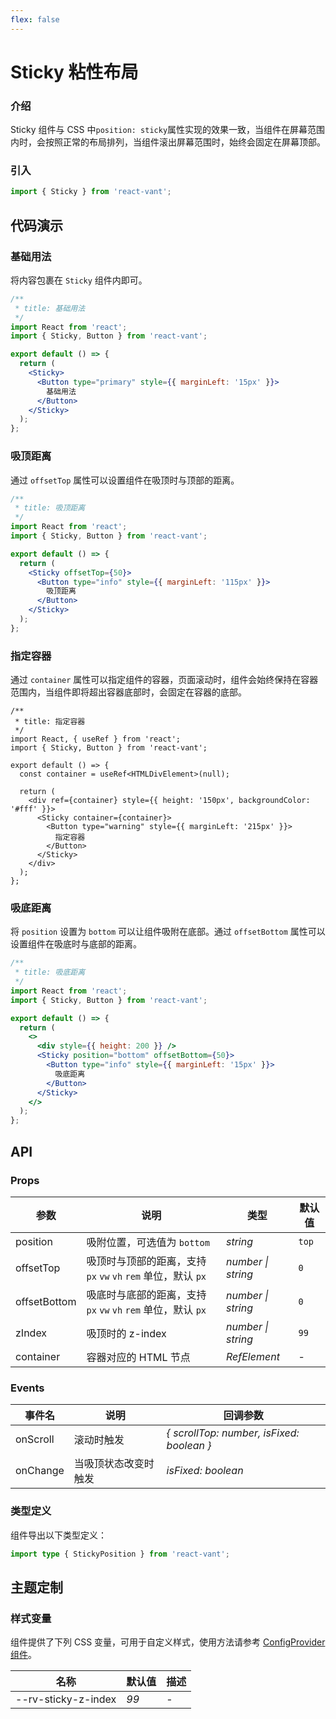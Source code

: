 ```yaml
---
flex: false
---
```


# Sticky 粘性布局

### 介绍

Sticky 组件与 CSS 中`position: sticky`属性实现的效果一致，当组件在屏幕范围内时，会按照正常的布局排列，当组件滚出屏幕范围时，始终会固定在屏幕顶部。

### 引入

```js
import { Sticky } from 'react-vant';
```

## 代码演示

### 基础用法

将内容包裹在 `Sticky` 组件内即可。

```jsx
/**
 * title: 基础用法
 */
import React from 'react';
import { Sticky, Button } from 'react-vant';

export default () => {
  return (
    <Sticky>
      <Button type="primary" style={{ marginLeft: '15px' }}>
        基础用法
      </Button>
    </Sticky>
  );
};
```

### 吸顶距离

通过 `offsetTop` 属性可以设置组件在吸顶时与顶部的距离。

```jsx
/**
 * title: 吸顶距离
 */
import React from 'react';
import { Sticky, Button } from 'react-vant';

export default () => {
  return (
    <Sticky offsetTop={50}>
      <Button type="info" style={{ marginLeft: '115px' }}>
        吸顶距离
      </Button>
    </Sticky>
  );
};
```

### 指定容器

通过 `container` 属性可以指定组件的容器，页面滚动时，组件会始终保持在容器范围内，当组件即将超出容器底部时，会固定在容器的底部。

```tsx
/**
 * title: 指定容器
 */
import React, { useRef } from 'react';
import { Sticky, Button } from 'react-vant';

export default () => {
  const container = useRef<HTMLDivElement>(null);

  return (
    <div ref={container} style={{ height: '150px', backgroundColor: '#fff' }}>
      <Sticky container={container}>
        <Button type="warning" style={{ marginLeft: '215px' }}>
          指定容器
        </Button>
      </Sticky>
    </div>
  );
};
```

### 吸底距离

将 `position` 设置为 `bottom` 可以让组件吸附在底部。通过 `offsetBottom` 属性可以设置组件在吸底时与底部的距离。

```jsx
/**
 * title: 吸底距离
 */
import React from 'react';
import { Sticky, Button } from 'react-vant';

export default () => {
  return (
    <>
      <div style={{ height: 200 }} />
      <Sticky position="bottom" offsetBottom={50}>
        <Button type="info" style={{ marginLeft: '15px' }}>
          吸底距离
        </Button>
      </Sticky>
    </>
  );
};
```

## API

### Props

| 参数 | 说明 | 类型 | 默认值 |
| --- | --- | --- | --- |
| position | 吸附位置，可选值为 `bottom` | _string_ | `top` |
| offsetTop | 吸顶时与顶部的距离，支持 `px` `vw` `vh` `rem` 单位，默认 `px` | _number \| string_ | `0` |
| offsetBottom | 吸底时与底部的距离，支持 `px` `vw` `vh` `rem` 单位，默认 `px` | _number \| string_ | `0` |
| zIndex | 吸顶时的 z-index | _number \| string_ | `99` |
| container | 容器对应的 HTML 节点 | _RefElement_ | - |

### Events

| 事件名   | 说明                 | 回调参数                                  |
| -------- | -------------------- | ----------------------------------------- |
| onScroll | 滚动时触发           | _{ scrollTop: number, isFixed: boolean }_ |
| onChange | 当吸顶状态改变时触发 | _isFixed: boolean_                        |

### 类型定义

组件导出以下类型定义：

```ts
import type { StickyPosition } from 'react-vant';
```

## 主题定制

### 样式变量

组件提供了下列 CSS 变量，可用于自定义样式，使用方法请参考 [ConfigProvider 组件](#/zh-CN/config-provider)。

| 名称                | 默认值 | 描述 |
| ------------------- | ------ | ---- |
| --rv-sticky-z-index | _99_   | -    |
